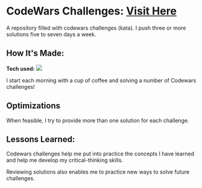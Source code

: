 # CodeWars Challenges: <a target="_blank" href="https://www.codewars.com/users/MReyna12" >Visit Here</a> 

A repository filled with codewars challenges (kata). I push three or more solutions five to seven days a week.

## How It's Made:

**Tech used:** <img src="https://img.shields.io/static/v1?label=|&message=JAVASCRIPT&color=3c7f5d&style=plastic&logo=javascript"/>

I start each morning with a cup of coffee and solving a number of Codewars challenges! 

## Optimizations

When feasible, I try to provide more than one solution for each challenge.

## Lessons Learned:

Codewars challenges help me put into practice the concepts I have learned and help me develop my critical-thinking skills.

Reviewing solutions also enables me to practice new ways to solve future challenges.
